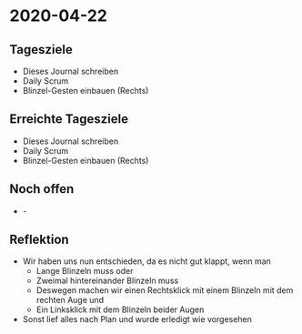 # 2020-04-22

## Tagesziele

* Dieses Journal schreiben
* Daily Scrum
* Blinzel-Gesten einbauen (Rechts)

## Erreichte Tagesziele

* Dieses Journal schreiben
* Daily Scrum
* Blinzel-Gesten einbauen (Rechts)

## Noch offen

* \-

## Reflektion

* Wir haben uns nun entschieden, da es nicht gut klappt, wenn man
    * Lange Blinzeln muss oder
    * Zweimal hintereinander Blinzeln muss
    * Deswegen machen wir einen Rechtsklick mit einem Blinzeln mit dem rechten Auge und
    * Ein Linksklick mit dem Blinzeln beider Augen
* Sonst lief alles nach Plan und wurde erledigt wie vorgesehen